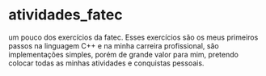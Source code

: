 # atividades_fatec
um pouco dos exercícios da fatec.
Esses exercícios são os meus primeiros passos na linguagem C++ e na minha carreira profissional, são implementações simples, porém de grande valor para mim, pretendo colocar todas as minhas atividades e conquistas pessoais. 

